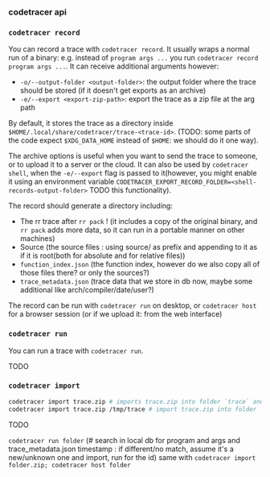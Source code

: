 ### codetracer api


### `codetracer record`

You can record a trace with `codetracer record`.
It usually wraps a normal run of a binary: e.g. instead of `program args ...` you run `codetracer record program args ...`.
It can receive additional arguments however:
  * `-o/--output-folder <output-folder>`: the output folder where the trace should be stored (if it doesn't get exports as an archive)
  * `-e/--export <export-zip-path>`: export the trace as a zip file at the arg path

By default, it stores the trace as a directory inside `$HOME/.local/share/codetracer/trace-<trace-id>`.
(TODO: some parts of the code expect `$XDG_DATA_HOME` instead of `$HOME`: we should do it one way).

The archive options is useful when you want to send the trace to someone, or to upload it to a server or the cloud.
It can also be used by `codetracer shell`, when the `-e/--export` flag is passed to it(however, you might enable it using an environment variable `CODETRACER_EXPORT_RECORD_FOLDER=<shell-records-output-folder>` TODO this functionality).

The record should generate a directory including:
  * The rr trace after `rr pack` ! (it includes a copy of the original binary, and `rr pack` adds more data, so it can run in a portable manner on other machines)
  * Source (the source files : using source/ as prefix and appending to it as if it is root(both for absolute and for relative files))
  * `function_index.json` (the function index, however do we also copy all of those files there? or only the sources?)
  * `trace_metadata.json` (trace data that we store in db now, maybe some additional like arch/compiler/date/user?)

The record can be run with `codetracer run` on desktop, or `codetracer host` for a browser session
(or if we upload it: from the web interface)

### `codetracer run`

You can run a trace with `codetracer run`.

TODO

### `codetracer import`

```bash
codetracer import trace.zip # imports trace.zip into folder `trace` and local db
codetracer import trace.zip /tmp/trace # import trace.zip into folder `/tmp/trace` and local db
```

TODO

`codetracer run folder` (# search in local db for program and args and trace_metadata.json timestamp : if different/no match, assume it's a new/unknown one
and import, run for the id)
same with `codetracer import folder.zip; codetracer host folder`
